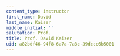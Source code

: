 ```yaml
---
content_type: instructor
first_name: David
last_name: Kaiser
middle_initial: ''
salutation: Prof.
title: Prof. David Kaiser
uid: a82bdf46-94f8-6a7a-7a3c-39dccc6b5001
---
```

